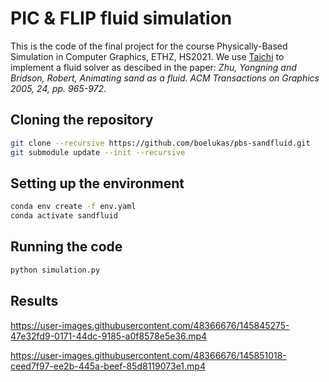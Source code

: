 # PIC & FLIP fluid simulation
This is the code of the final project for the course Physically-Based Simulation in Computer Graphics, ETHZ, HS2021.
We use [Taichi](https://github.com/taichi-dev/taichi) to implement a fluid solver as descibed in the paper: *Zhu, Yongning and Bridson, Robert, Animating sand as a fluid. ACM
Transactions on Graphics 2005, 24, pp. 965-972*.

## Cloning the repository

```bash
git clone --recursive https://github.com/boelukas/pbs-sandfluid.git
git submodule update --init --recursive
```

## Setting up the environment

```bash
conda env create -f env.yaml
conda activate sandfluid
```

## Running the code

```bash
python simulation.py
```


## Results

https://user-images.githubusercontent.com/48366676/145845275-47e32fd9-0171-44dc-9185-a0f8578e5e36.mp4


https://user-images.githubusercontent.com/48366676/145851018-ceed7f97-ee2b-445a-beef-85d8119073e1.mp4

